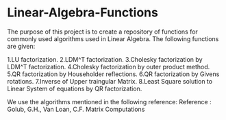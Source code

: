 # Linear-Algebra-Functions

The purpose of this project is to create a repository of functions for commonly used algorithms used in Linear Algebra. The following functions are given:

1.LU factorization.
2.LDM^T factorization.
3.Cholesky factorization by LDM^T factorization.
4.Cholesky factorization by outer product method.
5.QR factorization by Householder reflections.
6.QR factorization by Givens rotations.
7.Inverse of Upper traingular Matrix.
8.Least Square solution to Linear System of equations by QR factorization.

We use the algorithms mentioned in the following reference:
Reference : Golub, G.H., Van Loan, C.F. Matrix Computations

